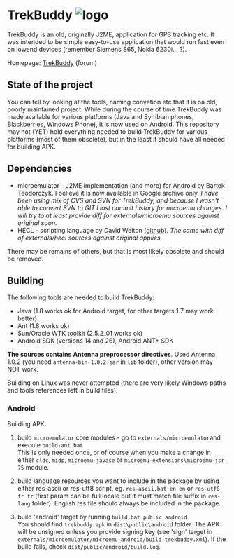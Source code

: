 # TrekBuddy   ![logo](http://www.trekbuddy.net/icon.svg "Logo")
TrekBuddy is an old, originally J2ME, application for GPS tracking etc. It was intended to be simple easy-to-use application that would run fast even on lowend devices (remember Siemens S65, Nokia 6230i... ?).

Homepage: [TrekBuddy](http://www.trekbuddy.net/forum/) (forum)

## State of the project
You can tell by looking at the tools, naming convetion etc that it is oa old, poorly maintained project. While during the course of time TrekBuddy was made available for various platforms (Java and Symbian phones, Blackberries, Windows Phone), it is now used on Android. This repository may not (YET) hold everything needed to build TrekBuddy for various platforms (most of them obsolete), but in the least it should have all needed for building APK. 

## Dependencies
- microemulator - J2ME implementation (and more) for Android by Bartek Teodorczyk. I believe it is now available in Google archive only. _I have been using mix of CVS and SVN for TrekBuddy, and because I wasn't able to convert SVN to GIT I lost commit history for microemu changes. I will try to at least provide diff for externals/microemu sources against original soon._
- HECL - scripting language by David Welton [(github)](https://github.com/davidw/hecl). _The same with diff of externals/hecl sources against original applies._

There may be remains of others, but that is most likely obsolete and should be removed.

## Building
The following tools are needed to build TrekBuddy:
- Java (1.8 works ok for Android target, for other targets 1.7 may work better)
- Ant (1.8 works ok)
- Sun/Oracle WTK toolkit (2.5.2_01 works ok) 
- Android SDK (versions 14 and 26), Android ANT+ SDK

__The sources contains Antenna preprocessor directives__. Used Antenna 1.0.2 (you need `antenna-bin-1.0.2.jar` in `lib` folder), other version may NOT work.

Building on Linux was never attempted (there are very likely Windows paths and tools references left in build files).

### Android
Building APK:
1. build `microemulator` core modules - go to `externals/microemulator`and execute `build-ant.bat`  
This is only needed once, or of course when you make a change in either `cldc`, `midp`, `microemu-javase` or `microemu-extensions\microemu-jsr-75` module.

2. build language resources you want to include in the package by using either res-ascii or res-utf8 script, eg. `res-ascii.bat en en` or `res-utf8 fr fr` (first param can be full locale but it must match file suffix in `res-lang` folder). English res file should always be included in the package.

3. build 'android' target by running `build.bat public android`  
You should find `trekbuddy.apk` in `dist\public\android` folder. The APK will be unsigned unless you provide signing key (see 'sign' target in `externals/microemulator/microemu-android/build-trekbuddy.xml`). If the build fails, check `dist/public/android/build.log`.

